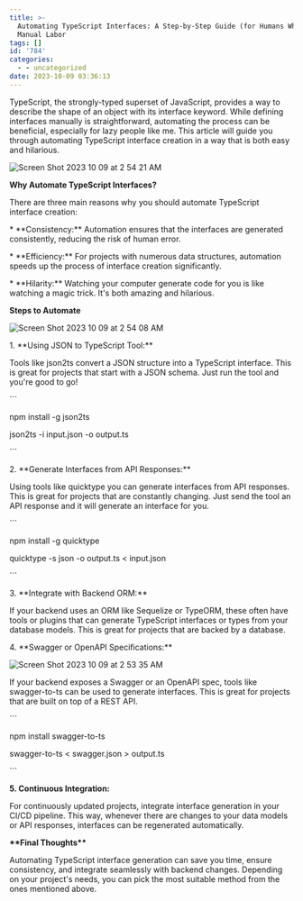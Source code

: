 ```yaml
---
title: >-
  Automating TypeScript Interfaces: A Step-by-Step Guide (for Humans Who Hate
  Manual Labor
tags: []
id: '784'
categories:
  - - uncategorized
date: 2023-10-09 03:36:13
---
```


TypeScript, the strongly-typed superset of JavaScript, provides a way to describe the shape of an object with its interface keyword. While defining interfaces manually is straightforward, automating the process can be beneficial, especially for lazy people like me. This article will guide you through automating TypeScript interface creation in a way that is both easy and hilarious.

![Screen Shot 2023 10 09 at 2 54 21 AM](http://techdonecheap.com/blog/wp-content/uploads/2023/10/Screen-Shot-2023-10-09-at-2.54.21-AM.jpg "Screen Shot 2023-10-09 at 2.54.21 AM.jpg")

**Why Automate TypeScript Interfaces?**

There are three main reasons why you should automate TypeScript interface creation:

\* \*\*Consistency:\*\* Automation ensures that the interfaces are generated consistently, reducing the risk of human error.

\* \*\*Efficiency:\*\* For projects with numerous data structures, automation speeds up the process of interface creation significantly.

\* \*\*Hilarity:\*\* Watching your computer generate code for you is like watching a magic trick. It's both amazing and hilarious.

**Steps to Automate**

![Screen Shot 2023 10 09 at 2 54 08 AM](http://techdonecheap.com/blog/wp-content/uploads/2023/10/Screen-Shot-2023-10-09-at-2.54.08-AM.jpg "Screen Shot 2023-10-09 at 2.54.08 AM.jpg")

1\. \*\*Using JSON to TypeScript Tool:\*\*

Tools like json2ts convert a JSON structure into a TypeScript interface. This is great for projects that start with a JSON schema. Just run the tool and you're good to go!

\`\`\`

npm install -g json2ts

json2ts -i input.json -o output.ts

\`\`\`

2\. \*\*Generate Interfaces from API Responses:\*\*

Using tools like quicktype you can generate interfaces from API responses. This is great for projects that are constantly changing. Just send the tool an API response and it will generate an interface for you.

\`\`\`

npm install -g quicktype

quicktype -s json -o output.ts < input.json

\`\`\`

3\. \*\*Integrate with Backend ORM:\*\*

If your backend uses an ORM like Sequelize or TypeORM, these often have tools or plugins that can generate TypeScript interfaces or types from your database models. This is great for projects that are backed by a database.

4\. \*\*Swagger or OpenAPI Specifications:\*\*

![Screen Shot 2023 10 09 at 2 53 35 AM](http://techdonecheap.com/blog/wp-content/uploads/2023/10/Screen-Shot-2023-10-09-at-2.53.35-AM.jpg "Screen Shot 2023-10-09 at 2.53.35 AM.jpg")

If your backend exposes a Swagger or an OpenAPI spec, tools like swagger-to-ts can be used to generate interfaces. This is great for projects that are built on top of a REST API.

\`\`\`

npm install swagger-to-ts

swagger-to-ts < swagger.json > output.ts

\`\`\`

**5\. Continuous Integration:**

For continuously updated projects, integrate interface generation in your CI/CD pipeline. This way, whenever there are changes to your data models or API responses, interfaces can be regenerated automatically.

**\*\*Final Thoughts\*\***

Automating TypeScript interface generation can save you time, ensure consistency, and integrate seamlessly with backend changes. Depending on your project's needs, you can pick the most suitable method from the ones mentioned above.